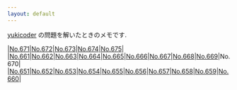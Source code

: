 ```yaml
---
layout: default
---
```

[yukicoder](https://yukicoder.me/) の問題を解いたときのメモです.

|[No.671](yuk/014/y0671.html)|[No.672](yuk/014/y0672.html)|[No.673](yuk/014/y0673.html)|[No.674](yuk/014/y0674.html)|[No.675](yuk/014/y0675.html)|
|[No.661](yuk/014/y0661.html)|[No.662](yuk/014/y0662.html)|[No.663](yuk/014/y0663.html)|[No.664](yuk/014/y0664.html)|[No.665](yuk/014/y0665.html)|[No.666](yuk/014/y0666.html)|[No.667](yuk/014/y0667.html)|[No.668](yuk/014/y0668.html)|[No.669](yuk/014/y0669.html)|No.670|
|[No.651](yuk/014/y0651.html)|[No.652](yuk/014/y0652.html)|[No.653](yuk/014/y0653.html)|[No.654](yuk/014/y0654.html)|[No.655](yuk/014/y0655.html)|[No.656](yuk/014/y0656.html)|[No.657](yuk/014/y0657.html)|[No.658](yuk/014/y0658.html)|[No.659](yuk/014/y0659.html)|[No.660](yuk/014/y0660.html)|
